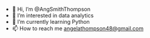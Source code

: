 - 👋 Hi, I’m @AngSmithThompson
- 👀 I’m interested in data analytics
- 🌱 I’m currently learning Python
- 📫 How to reach me angelathompson48@gmail.com

<!---
AngSmithThompson/AngSmithThompson is a ✨ special ✨ repository because its `README.md` (this file) appears on your GitHub profile.
You can click the Preview link to take a look at your changes.
--->
